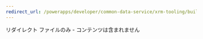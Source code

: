 ```yaml
---
redirect_url: /powerapps/developer/common-data-service/xrm-tooling/build-windows-client-applications-xrm-tools.md
---
```

リダイレクト ファイルのみ - コンテンツは含まれません